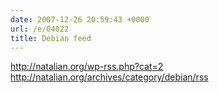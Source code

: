 ```yaml
---
date: 2007-12-26 20:59:43 +0000
url: /e/04022
title: Debian feed
---
```


http://natalian.org/wp-rss.php?cat=2
http://natalian.org/archives/category/debian/rss
